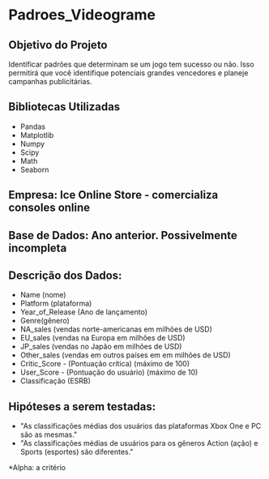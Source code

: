 # Padroes_Videograme

## Objetivo do Projeto
Identificar padrões que determinam se um jogo tem sucesso ou não. Isso permitirá que você identifique potenciais grandes vencedores e planeje campanhas publicitárias.

## Bibliotecas Utilizadas
- Pandas
- Matplotlib
- Numpy
- Scipy
- Math
- Seaborn

## Empresa: Ice Online Store - comercializa consoles online
## Base de Dados: Ano anterior. Possivelmente incompleta

## Descrição dos Dados:
  - Name (nome)
  - Platform (plataforma)
  - Year_of_Release (Ano de lançamento)
  - Genre(gênero)
  - NA_sales (vendas norte-americanas em milhões de USD)
  - EU_sales (vendas na Europa em milhões de USD)
  - JP_sales (vendas no Japão em milhões de USD)
  - Other_sales (vendas em outros países em em milhões de USD)
  - Critic_Score - (Pontuação crítica) (máximo de 100)
  - User_Score - (Pontuação do usuário) (máximo de 10)
  - Classificação (ESRB)
     
## Hipóteses a serem testadas:
  - "As classificações médias dos usuários das plataformas Xbox One e PC são as mesmas."
  - "As classificações médias de usuários para os gêneros Action (ação) e Sports (esportes) são diferentes."
     
   *Alpha: a critério
